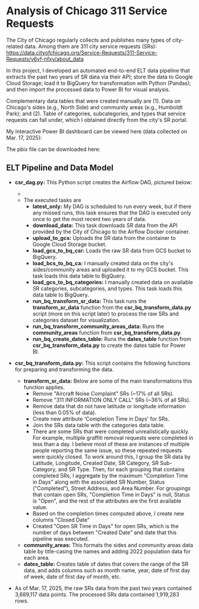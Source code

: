 # Analysis of Chicago 311 Service Requests

The City of Chicago regularly collects and publishes many types of city-related data. Among them are 311 city service requests (SRs): https://data.cityofchicago.org/Service-Requests/311-Service-Requests/v6vf-nfxy/about_data

In this project, I developed an automated end-to-end ELT data pipeline that extracts the past two years of SR data via their API; store the data to Google Cloud Storage; load it to BigQuery for transformation with Python (Pandas); and then import the processed data to Power BI for visual analysis.

Complementary data tables that were created manually are (1). Data on Chicago's sides (e.g., North Side) and community areas (e.g., Humboldt Park); and (2). Table of categories, subcategories, and types that service requests can fall under, which I obtained directly from the city's SR portal.

My interactive Power BI dashboard can be viewed here (data collected on Mar. 17, 2025):

The pbix file can be downloaded here:

## ELT Pipeline and Data Model

- **csr_dag.py:** This Python script creates the Airflow DAG, pictured below:
  - <image>
  - The executed tasks are
    - **latest_only:** My DAG is scheduled to run every week, but if there any missed runs, this task ensures that the DAG is executed only once to get the most recent two years of data.
    - **download_data:** This task downloads SR data from the API provided by the City of Chicago to the Airflow Docker container.
    - **upload_to_gcs:** Uploads the SR data from the container to Google Cloud Storage bucket.
    - **load_gcs_to_bq_csr:** Loads the raw SR data from GCS bucket to BigQuery.
    - **load_bcs_to_bq_ca:** I manually created data on the city's sides/community areas and uploaded it to my GCS bucket. This task loads this data table to BigQuery.
    - **load_gcs_to_bq_categories:** I manually created data on available SR categories, subcategories, and types. This task loads this data table to BigQuery.
    - **run_bq_transform_sr_data:** This task runs the **transform_sr_data** function from the **csr_bq_transform_data.py** script (more on this script later) to process the raw SRs and categories dataset for visualization.
    - **run_bq_transform_community_areas_data:** Runs the **community_areas** function from **csr_bq_transform_data.py**.
    - **run_bq_create_dates_table:** Runs the **dates_table** function from **csr_bq_transform_data.py** to create the dates table for Power BI.
   
- **csr_bq_transform_data.py:** This script contains the following functions for preparing and transforming the data.
  - **transform_sr_data:** Below are some of the main transformations this function applies.
    - Remove "Aircraft Noise Complaint" SRs (~17% of all SRs).
    - Remove "311 INFORMATION ONLY CALL" SRs (~36% of all SRs).
    - Remove data that do not have latitude or longitude information (less than 0.05% of data).
    - Create new attribute 'Completion Time in Days' for SRs.
    - Join the SRs data table with the categories data table.
    - There are some SRs that were completed unrealistically quickly. For example, multiple graffiti removal requests were completed in less than a day. I believe most of these are instances of multiple people reporting the same issue, so these repeated requests were quickly closed. To work around this, I group the SR data by Latitude, Longitude, Created Date, SR Category, SR Sub-Category, and SR Type. Then, for each grouping that contains completed SRs, I aggregate by the maximum "Completion Time in Days" along with the associated SR Number, Status ("Completed"), Street Address, and Area Number. For groupings that contain open SRs, "Completion Time in Days" is null, Status is "Open", and the rest of the attributes are the first available value.
    - Based on the completion times computed above, I create new columns "Closed Date"
    - Created "Open SR Time in Days" for open SRs, which is the number of days between "Created Date" and date that this pipeline was executed.
  - **community_areas:** This formats the sides and community areas data table by title-casing the names and adding 2022 population data for each area.
  - **dates_table:** Creates table of dates that covers the range of the SR data, and adds columns such as month name, year, date of first day of week, date of first day of month, etc.
 
- As of Mar. 17, 2025, the raw SRs data from the past two years contained 3,689,117 data points. The processed SRs data contained 1,919,283 rows.


